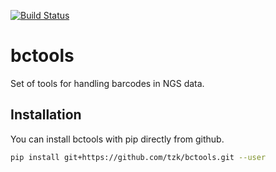 [![Build Status](https://travis-ci.org/tzk/bctools.svg?branch=master)](https://travis-ci.org/dmaticzka/bctools)

# bctools
Set of tools for handling barcodes in NGS data.

## Installation

You can install bctools with pip directly from github.

```bash
pip install git+https://github.com/tzk/bctools.git --user
```
